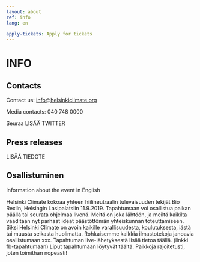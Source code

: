 ```yaml
---
layout: about
ref: info
lang: en

apply-tickets: Apply for tickets
---
```


# INFO

## Contacts

Contact us: info@helsinkiclimate.org

Media contacts: 040 748 0000

Seuraa LISÄÄ TWITTER

## Press releases

LISÄÄ TIEDOTE

## Osallistuminen 

Information about the event in English

Helsinki Climate kokoaa yhteen hiilineutraalin tulevaisuuden tekijät Bio Rexiin, Helsingin Lasipalatsiin 11.9.2019. Tapahtumaan voi osallistua paikan päällä tai seurata ohjelmaa livenä. Meitä on joka lähtöön, ja meiltä kaikilta vaaditaan nyt parhaat ideat päästöttömän yhteiskunnan toteuttamiseen. Siksi Helsinki Climate on avoin kaikille varallisuudesta, koulutuksesta, iästä tai muusta seikasta huolimatta. Rohkaisemme kaikkia ilmastotekoja janoavia osallistumaan xxx. 
Tapahtuman live-lähetyksestä lisää tietoa täällä. (linkki fb-tapahtumaan)
Liput tapahtumaan löytyvät täältä. Paikkoja rajoitetusti, joten toimithan nopeasti!